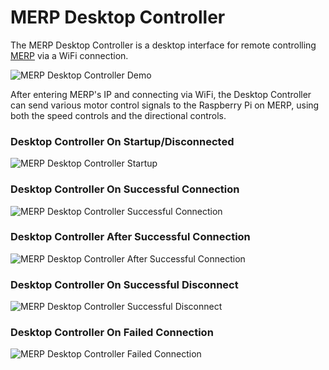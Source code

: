 # MERP Desktop Controller
The MERP Desktop Controller is a desktop interface for remote controlling [MERP](https://github.com/Hopding/MERP) via a WiFi connection.

![MERP Desktop Controller Demo](http://hopding.com/img/merp-desktop-controller-demo.gif)

After entering MERP's IP and connecting via WiFi, the Desktop Controller can send various motor control signals to the Raspberry Pi on MERP, using both the speed controls and the directional controls.

### Desktop Controller On Startup/Disconnected
![MERP Desktop Controller Startup](http://hopding.com/img/merp-controller-screenshot-0.PNG)

### Desktop Controller On Successful Connection
![MERP Desktop Controller Successful Connection](http://hopding.com/img/merp-controller-screenshot-1.PNG)

### Desktop Controller After Successful Connection
![MERP Desktop Controller After Successful Connection](http://hopding.com/img/merp-controller-screenshot-3.PNG)

### Desktop Controller On Successful Disconnect
![MERP Desktop Controller Successful Disconnect](http://hopding.com/img/merp-controller-screenshot-2.PNG)

### Desktop Controller On Failed Connection
![MERP Desktop Controller Failed Connection](http://hopding.com/img/merp-controller-screenshot-4.PNG)